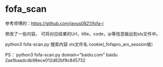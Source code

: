 # fofa_scan
参考师傅的：https://github.com/jayus0821/fofa-j

修改了一些内容。
可将对应结果的Url，title，code，ip等信息输出到xls文件中。


python3 fofa-scan.py 搜索内容 xls文件名 cookie(_fofapro_ars_session值）

PS：
python3 fofa-scan.py domain="baidu.com" baidu 2ae1baadcdb98ece012d82bf9c845732

